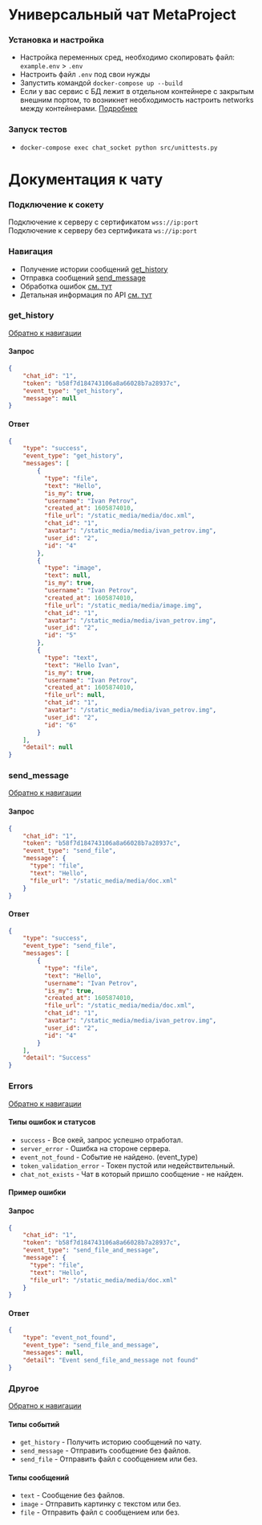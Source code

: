 # Универсальный чат MetaProject
 
### Установка и настройка
* Настройка переменных сред, необходимо скопировать файл: `example.env` > `.env`
* Настроить файл `.env` под свои нужды
* Запустить командой `docker-compose up --build`
* Если у вас сервис с БД лежит в отдельном контейнере с закрытым внешним портом, то возникнет необходимость настроить networks между контейнерами. [Подробнее](https://docs.docker.com/compose/networking/`)
### Запуск тестов
* `docker-compose exec chat_socket python src/unittests.py`

# Документация к чату

### Подключение к сокету
Подключение к серверу с сертификатом `wss://ip:port` \
Подключение к серверу без сертификата `ws://ip:port`

### Навигация ###
* Получение истории сообщений [get_history](#get_history)
* Отправка сообщений [send_message](#send_message)
* Обработка ошибок [см. тут](#Errors)
* Детальная информация по API [см. тут](#Другое)

### get_history
[Обратно к навигации](#Навигация)
#### Запрос
```json
{
    "chat_id": "1",
    "token": "b58f7d184743106a8a66028b7a28937c",
    "event_type": "get_history",
    "message": null
}
```
#### Ответ
```json
{
    "type": "success",
    "event_type": "get_history",
    "messages": [
        {
          "type": "file",
          "text": "Hello",
          "is_my": true,
          "username": "Ivan Petrov",
          "created_at": 1605874010,
          "file_url": "/static_media/media/doc.xml",
          "chat_id": "1",
          "avatar": "/static_media/media/ivan_petrov.img",
          "user_id": "2",
          "id": "4"
        },
        {
          "type": "image",
          "text": null,
          "is_my": true,
          "username": "Ivan Petrov",
          "created_at": 1605874010,
          "file_url": "/static_media/media/image.img",
          "chat_id": "1",
          "avatar": "/static_media/media/ivan_petrov.img",
          "user_id": "2",
          "id": "5"
        },
        {
          "type": "text",
          "text": "Hello Ivan",
          "is_my": true,
          "username": "Ivan Petrov",
          "created_at": 1605874010,
          "file_url": null,
          "chat_id": "1",
          "avatar": "/static_media/media/ivan_petrov.img",
          "user_id": "2",
          "id": "6"
        }
    ],
    "detail": null
}
```


### send_message
[Обратно к навигации](#Навигация)
#### Запрос
```json
{
    "chat_id": "1",
    "token": "b58f7d184743106a8a66028b7a28937c",
    "event_type": "send_file",
    "message": {
      "type": "file",
      "text": "Hello",
      "file_url": "/static_media/media/doc.xml"
    }
}
```
#### Ответ
```json
{
    "type": "success",
    "event_type": "send_file",
    "messages": [
        {
          "type": "file",
          "text": "Hello",
          "username": "Ivan Petrov",
          "is_my": true,
          "created_at": 1605874010,
          "file_url": "/static_media/media/doc.xml",
          "chat_id": "1",
          "avatar": "/static_media/media/ivan_petrov.img",
          "user_id": "2",
          "id": "4"
        }
    ],
    "detail": "Success"
}
```

### Errors
[Обратно к навигации](#Навигация)
#### Типы ошибок и статусов
* `success` - Все окей, запрос успешно отработал.
* `server_error` - Ошибка на стороне сервера.
* `event_not_found` - Событие не найдено. (event_type)
* `token_validation_error` - Токен пустой или недействительный.
* `chat_not_exists` - Чат в который пришло сообщение - не найден.
#### Пример ошибки
#### Запрос
```json
{
    "chat_id": "1",
    "token": "b58f7d184743106a8a66028b7a28937c",
    "event_type": "send_file_and_message",
    "message": {
      "type": "file",
      "text": "Hello",
      "file_url": "/static_media/media/doc.xml"
    }
}
```
#### Ответ
```json
{
    "type": "event_not_found",
    "event_type": "send_file_and_message",
    "messages": null,
    "detail": "Event send_file_and_message not found"
}
```

### Другое
[Обратно к навигации](#Навигация)
#### Типы событий
* `get_history` - Получить историю сообщений по чату.
* `send_message` - Отправить сообщение без файлов.
* `send_file` - Отправить файл с сообщением или без.
#### Типы сообщений
* `text` - Сообщение без файлов.
* `image` - Отправить картинку с текстом или без.
* `file` - Отправить файл с сообщением или без.